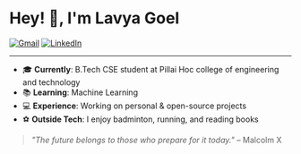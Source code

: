 # Hey! 👋, I'm Lavya Goel

[![Gmail](https://img.shields.io/badge/Gmail-D14836?style=for-the-badge&logo=gmail&logoColor=white)](mailto:lavayagoel2006@gmail.com)
[![LinkedIn](https://img.shields.io/badge/LinkedIn-blue?style=for-the-badge&logo=linkedin&logoColor=white)]([https://linkedin.com/in/yourprofile](https://www.linkedin.com/in/lavya-goel-173a26295/))
<!---[![Portfolio](https://img.shields.io/badge/Portfolio-green?style=for-the-badge)](https://your-portfolio.com)
--->
---

- 🎓 **Currently**: B.Tech CSE student at Pillai Hoc college of engineering and technology
- 📚 **Learning**: Machine Learning 
- 💻 **Experience**: Working on personal & open-source projects
- ⚽ **Outside Tech**: I enjoy badminton, running, and reading books

> *"The future belongs to those who prepare for it today."* – Malcolm X

<!---
lavya30/lavya30 is a ✨ special ✨ repository because its `README.md` (this file) appears on your GitHub profile.
You can click the Preview link to take a look at your changes.
--->
